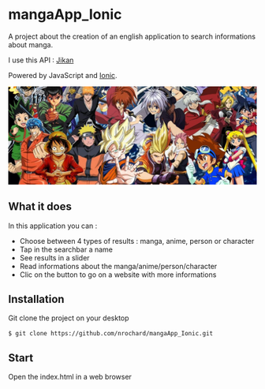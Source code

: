 # mangaApp_Ionic
A project about the creation of an english application to search informations about manga. 

I use this API : [Jikan](https://jikan.docs.apiary.io/#)

Powered by JavaScript and [Ionic](https://ionicframework.com/docs).

![alt text](https://github.com/nrochard/mangaApp_Ionic/blob/master/img/bg.jpg)

## What it does

In this application you can :

- Choose between 4 types of results : manga, anime, person or character
- Tap in the searchbar a name
- See results in a slider
- Read informations about the manga/anime/person/character
- Clic on the button to go on a website with more informations

## Installation

Git clone the project on your desktop

  
    $ git clone https://github.com/nrochard/mangaApp_Ionic.git
  
    
## Start

Open the index.html in a web browser


